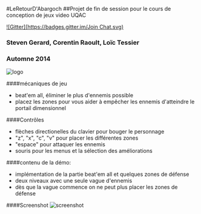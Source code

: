 #LeRetourD'Abargoch
##Projet de fin de session pour le cours de conception de jeux video UQAC

[![Gitter](https://badges.gitter.im/Join Chat.svg)](https://gitter.im/FuriousCatInteractive/LeRetourD-Abargoch?utm_source=badge&utm_medium=badge&utm_campaign=pr-badge&utm_content=badge)

### Steven Gerard, Corentin Raoult, Loïc Tessier
### Automne 2014
![logo](doc/logo.png)



####mécaniques de jeu
* beat'em all, éliminer le plus d'ennemis possible
* placez les zones pour vous aider à empêcher les ennemis d'atteindre le portail dimensionnel


####Contrôles
* flèches directionelles du clavier pour bouger le personnage
* "z", "x", "c", "v" pour placer les différentes zones
* "espace" pour attaquer les ennemis
* souris pour les menus et la sélection des améliorations


####contenu de la démo:
* implémentation de la partie beat'em all et quelques zones de défense
* deux niveaux avec une seule vague d'ennemis
* dès que la vague commence on ne peut plus placer les zones de défense


####Screenshot
![screenshot](doc/Capture_gameplay.PNG)




